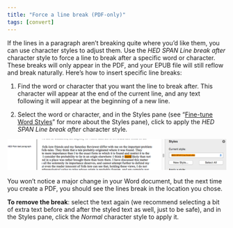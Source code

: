 ```yaml
---
title: "Force a line break (PDF-only)"
tags: [convert]
---
```

 
<html><body><section data-type="chapter" class="hsecchapter" data-hederis-type="hsecchapter" id="force-line-break" data-pi-attrs="id: force-line-break; data-tags: convert;" role="doc-chapter" data-tags="convert" data-author-name=" " data-book-title=" " title="Force a line break (PDF-only)"><p class="hblkp" data-hederis-type="hblkp" id="pOcuovzCi">If the lines in a paragraph aren&#8217;t breaking quite where you&#8217;d like them, you can use character styles to adjust them. Use the <em data-hederis-type="hspanem" id="prB1SobhS">HED SPAN Line break after</em> character style to force a line to break after a specific word or character. These breaks will only appear in the PDF, and your EPUB file will still reflow and break naturally. Here&#8217;s how to insert specific line breaks: </p><ol class="hwprnumlist" data-hederis-type="hwprnumlist" id="pvlbmudhy"><li class="hblkoli" data-hederis-type="hblkoli" id="liyC4RL5YA"><p class="hblkoli" data-hederis-type="hblklip" id="pCCV7w0tG">Find the word or character that you want the line to break after. This character will appear at the end of the current line, and any text following it will appear at the beginning of a new line.</p></li><li class="hblkoli" data-hederis-type="hblkoli" id="liKQJZs9DO"><p class="hblkoli" data-hederis-type="hblklip" id="pK0h9w8u5">Select the word or character, and in the Styles pane (see &#8220;<a href="{% link _docs/fine-tune-styles.md %}" class="hspana" data-hederis-type="hspana" id="pjqD5ZlzN">Fine-tune Word Styles</a>&#8221; for more about the Styles pane), click to apply the <em class="hspanem" data-hederis-type="hspanem" id="pOFVEHIYk">HED SPAN Line break after </em>character style<em class="hspanem" data-hederis-type="hspanem" id="piUF3Gi8A">.</em></p></li></ol><img data-hederis-type="hblkimg" class="hblkimg" id="pZp9rgO1u" src="/images/forcelinebr.png" data-img-src="/images/forcelinebr.png"/><p class="hblkp" data-hederis-type="hblkp" id="pn4mt1ZKn">You won&#8217;t notice a major change in your Word document, but the next time you create a PDF, you should see the lines break in the location you chose.</p><p class="hblkp" data-hederis-type="hblkp" id="pdA4nOUeL"><strong data-hederis-type="hspanstrong" id="pIIO73wNS">To remove the break</strong>: select the text again (we recommend selecting a bit of extra text before and after the styled text as well, just to be safe), and in the Styles pane, click the <em class="hspanem" data-hederis-type="hspanem" id="prperuHtw">Normal</em> character style to apply it.</p></section></body></html>
